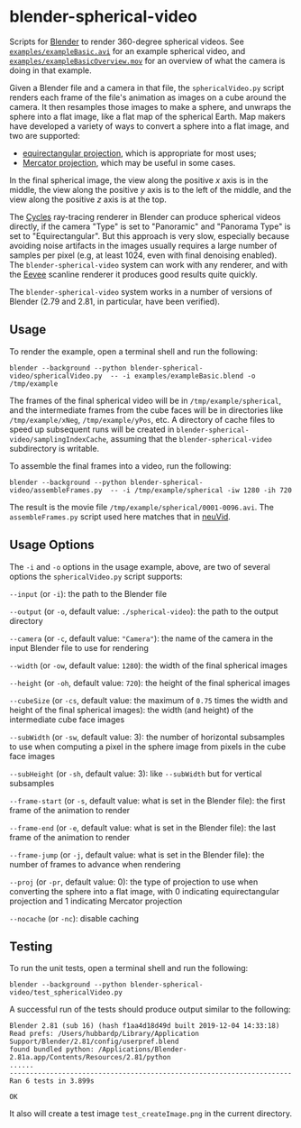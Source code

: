 # blender-spherical-video

Scripts for [Blender](https://blender.org) to render 360-degree spherical videos.  See [`examples/exampleBasic.avi`](examples/exampleBasic.avi) for an example spherical video, and [`examples/exampleBasicOverview.mov`](examples/exampleBasicOverview.mov) for an overview of what the camera is doing in that example.

Given a Blender file and a camera in that file, the `sphericalVideo.py` script renders each frame of the file's animation as images on a cube around the camera.  It then resamples those images to make a sphere, and unwraps the sphere into a flat image, like a flat map of the spherical Earth.  Map makers have developed a variety of ways to convert a sphere into a flat image, and two are supported:
* [equirectangular projection](https://en.wikipedia.org/wiki/Equirectangular_projection), which is appropriate for most uses;
* [Mercator projection](https://en.wikipedia.org/wiki/Mercator_projection), which may be useful in some cases.

In the final spherical image, the view along the positive _x_ axis is in the middle, the view along the positive _y_ axis is to the left of the middle, and the view along the positive _z_ axis is at the top.

The [Cycles](https://docs.blender.org/manual/en/latest/render/cycles/index.html) ray-tracing renderer in Blender can produce spherical videos directly, if the camera "Type" is set to "Panoramic" and "Panorama Type" is set to "Equirectangular".  But this approach is very slow, especially because avoiding noise artifacts in the images usually requires a large number of samples per pixel (e.g, at least 1024, even with final denoising enabled).  The `blender-spherical-video` system can work with any renderer, and with the [Eevee](https://docs.blender.org/manual/en/latest/render/eevee/index.html) scanline renderer it produces good results quite quickly.

The `blender-spherical-video` system works in a number of versions of Blender (2.79 and 2.81, in particular, have been verified).

## Usage

To render the example, open a terminal shell and run the following:
```
blender --background --python blender-spherical-video/sphericalVideo.py  -- -i examples/exampleBasic.blend -o /tmp/example
```

The frames of the final spherical video will be in `/tmp/example/spherical`, and the intermediate frames from the cube faces will be in directories like `/tmp/example/xNeg`, `/tmp/example/yPos`, etc.   A directory of cache files to speed up subsequent runs will be created in `blender-spherical-video/samplingIndexCache`, assuming that the `blender-spherical-video` subdirectory is writable.

To assemble the final frames into a video, run the following:
```
blender --background --python blender-spherical-video/assembleFrames.py  -- -i /tmp/example/spherical -iw 1280 -ih 720
```
The result is the movie file `/tmp/example/spherical/0001-0096.avi`.  The `assembleFrames.py` script used here matches that in [neuVid](https://github.com/connectome-neuprint/neuVid).

## Usage Options

The `-i` and `-o` options in the usage example, above, are two of several options the `sphericalVideo.py` script supports:

`--input` (or `-i`): the path to the Blender file

`--output` (or `-o`, default value: `./spherical-video`): the path to the output directory

`--camera` (or `-c`, default value: `"Camera"`): the name of the camera in the input Blender file to use for rendering

`--width` (or `-ow`, default value: `1280`): the width of the final spherical images

`--height` (or `-oh`, default value: `720`): the height of the final spherical images

`--cubeSize` (or `-cs`, default value: the maximum of `0.75` times the width and height of the final spherical images): the width (and height) of the intermediate cube face images

`--subWidth` (or `-sw`, default value: 3): the number of horizontal subsamples to use when computing a pixel in the sphere image from pixels in the cube face images

`--subHeight` (or `-sh`, default value: 3): like `--subWidth` but for vertical subsamples

`--frame-start` (or `-s`, default value: what is set in the Blender file): the first frame of the animation to render

`--frame-end` (or `-e`, default value: what is set in the Blender file): the last frame of the animation to render

`--frame-jump` (or `-j`, default value: what is set in the Blender file): the number of frames to advance when rendering

`--proj` (or `-pr`, default value: 0): the type of projection to use when converting the sphere into a flat image, with 0 indicating equirectangular projection and 1 indicating Mercator projection

`--nocache` (or `-nc`): disable caching


## Testing

To run the unit tests, open a terminal shell and run the following:
```
blender --background --python blender-spherical-video/test_sphericalVideo.py
```
A successful run of the tests should produce output similar to the following:
```
Blender 2.81 (sub 16) (hash f1aa4d18d49d built 2019-12-04 14:33:18)
Read prefs: /Users/hubbardp/Library/Application Support/Blender/2.81/config/userpref.blend
found bundled python: /Applications/Blender-2.81a.app/Contents/Resources/2.81/python
......
----------------------------------------------------------------------
Ran 6 tests in 3.899s

OK
```
It also will create a test image `test_createImage.png` in the current directory.

